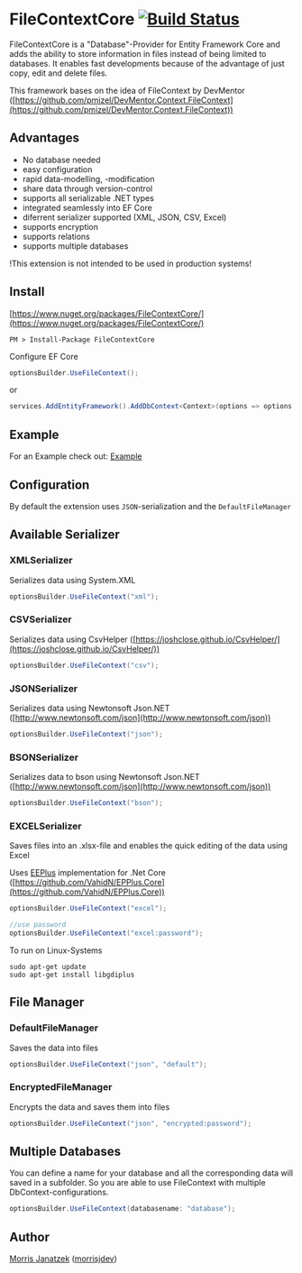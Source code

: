 # FileContextCore [![Build Status](https://travis-ci.org/morrisjdev/FileContextCore.svg?branch=master)](https://travis-ci.org/morrisjdev/FileContextCore)

FileContextCore is a "Database"-Provider for Entity Framework Core and adds the ability to store information in files instead of being limited to databases. It enables fast developments because of the advantage of just copy, edit and delete files.

This framework bases on the idea of FileContext by DevMentor ([https://github.com/pmizel/DevMentor.Context.FileContext](https://github.com/pmizel/DevMentor.Context.FileContext))

## Advantages

- No database needed
- easy configuration
- rapid data-modelling, -modification
- share data through version-control
- supports all serializable .NET types
- integrated seamlessly into EF Core
- diferrent serializer supported (XML, JSON, CSV, Excel)
- supports encryption
- supports relations
- supports multiple databases

!This extension is not intended to be used in production systems!

## Install

[https://www.nuget.org/packages/FileContextCore/](https://www.nuget.org/packages/FileContextCore/)

```
PM > Install-Package FileContextCore
```

Configure EF Core

```cs
optionsBuilder.UseFileContext();
```

or

```cs
services.AddEntityFramework().AddDbContext<Context>(options => options.UseFileContext());
```

## Example

For an Example check out: [Example](https://github.com/morrisjdev/FileContextCore/tree/master/src/Example)

## Configuration

By default the extension uses `JSON`-serialization and the `DefaultFileManager`

## Available Serializer

### XMLSerializer

Serializes data using System.XML

```cs
optionsBuilder.UseFileContext("xml");
```

### CSVSerializer

Serializes data using CsvHelper ([https://joshclose.github.io/CsvHelper/](https://joshclose.github.io/CsvHelper/))

```cs
optionsBuilder.UseFileContext("csv");
```

### JSONSerializer

Serializes data using Newtonsoft Json.NET ([http://www.newtonsoft.com/json](http://www.newtonsoft.com/json))

```cs
optionsBuilder.UseFileContext("json");
```

### BSONSerializer

Serializes data to bson using Newtonsoft Json.NET ([http://www.newtonsoft.com/json](http://www.newtonsoft.com/json))

```cs
optionsBuilder.UseFileContext("bson");
```

### EXCELSerializer

Saves files into an .xlsx-file and enables the quick editing of the data using Excel

Uses [EEPlus](http://epplus.codeplex.com/documentation) implementation for .Net Core ([https://github.com/VahidN/EPPlus.Core](https://github.com/VahidN/EPPlus.Core))

```cs
optionsBuilder.UseFileContext("excel");

//use password
optionsBuilder.UseFileContext("excel:password");
```

To run on Linux-Systems

```
sudo apt-get update
sudo apt-get install libgdiplus
```

## File Manager

### DefaultFileManager

Saves the data into files

```cs
optionsBuilder.UseFileContext("json", "default");
```

### EncryptedFileManager

Encrypts the data and saves them into files

```cs
optionsBuilder.UseFileContext("json", "encrypted:password");
```

## Multiple Databases

You can define a name for your database and all the corresponding data will saved in a subfolder. So you are able to use FileContext with multiple DbContext-configurations.

```cs
optionsBuilder.UseFileContext(databasename: "database");
```

## Author

[Morris Janatzek](http://morrisj.net) ([morrisjdev](https://github.com/morrisjdev))
